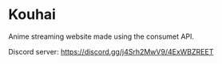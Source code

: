 # Kouhai
Anime streaming website made using the consumet API.

Discord server: https://discord.gg/j4Srh2MwV9/4ExWBZREET
